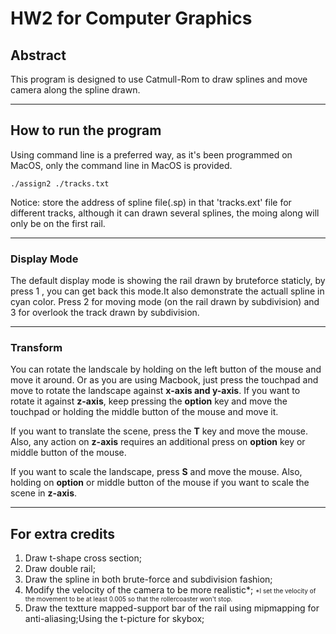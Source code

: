 # HW2 for Computer Graphics
## Abstract
This program is designed to use Catmull-Rom to draw splines and move camera along the spline drawn. 
*************************
## How to run the program
Using command line is a preferred way, as it's been programmed on MacOS, only the command line in MacOS is provided. 

    ./assign2 ./tracks.txt
    
Notice: store the address of spline file(.sp) in that 'tracks.ext' file for different tracks, although it can drawn several splines, the moing along will only be on the first rail.
*************************
### Display Mode
The default display mode is showing the rail drawn by bruteforce staticly, by press 1 , you can get back this mode.It also demonstrate the actuall spline in cyan color. Press 2 for moving mode (on the rail drawn by subdivision) and 3 for overlook the track drawn by subdivision. 

*************************

### Transform
 You can rotate the landscale by holding on the left button of the mouse and move it around. Or as you are using Macbook, just press the touchpad and move to rotate the landscape against **x-axis and y-axis**. If you want to rotate it against **z-axis**, keep pressing the **option** key and move the touchpad or holding the middle button of the mouse and move it.

If you want to translate the scene, press the **T** key and move the mouse. Also, any action on **z-axis** requires an additional press on **option** key or middle button of the mouse. 

If you want to scale the landscape, press **S** and move the mouse. Also, holding on **option** or middle button of the mouse if you want to scale the scene in **z-axis**.

*************************
## For extra credits
1. Draw t-shape cross section;
2. Draw double rail;
3. Draw the spline in both brute-force and subdivision fashion;
4. Modify the velocity of the camera to be more realistic*;
   <font size=1> *I set the velocity of the movement to be at least 0.005 so that the rollercoaster won't stop.</font> 
5. Draw the textture mapped-support bar of the rail using mipmapping for anti-aliasing;Using the t-picture for skybox;

